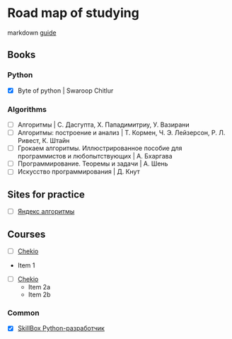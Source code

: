 
# Road map of studying

markdown [guide](https://guides.github.com/features/mastering-markdown/)

## Books

### Python
- [x] Byte of python | Swaroop Chitlur

### Algorithms
- [ ] Алгоритмы | С. Дасгупта, Х. Пападимитриу, У. Вазирани
- [ ] Алгоритмы: построение и анализ | Т. Кормен, Ч. Э. Лейзерсон, Р. Л. Ривест, К. Штайн
- [ ] Грокаем алгоритмы. Иллюстрированное пособие для программистов и любопытствующих | А. Бхаргава
- [ ] Программирование. Теоремы и задачи | А. Шень
- [ ] Искусство программирования | Д. Кнут

## Sites for practice
- [ ] [Яндекс алгоритмы](https://praktikum.yandex.ru/algorithms)

## Courses
- [ ] [Chekio](https://praktikum.yandex.ru/algorithms)
* Item 1
* [ ] [Chekio](https://praktikum.yandex.ru/algorithms)
  * Item 2a
  * Item 2b


### Common
- [x] [SkillBox Python-разработчик](https://skillbox.ru/course/python/)
